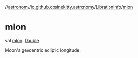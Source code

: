 //[astronomy](../../../index.md)/[io.github.cosinekitty.astronomy](../index.md)/[LibrationInfo](index.md)/[mlon](mlon.md)

# mlon

val [mlon](mlon.md): [Double](https://kotlinlang.org/api/latest/jvm/stdlib/kotlin-stdlib/kotlin/-double/index.html)

Moon's geocentric ecliptic longitude.
